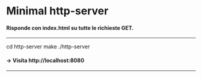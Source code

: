 # Minimal http-server
#### Risponde con index.html su tutte le richieste GET.

---

cd http-server
make
./http-server

####  → Visita http://localhost:8080

---
